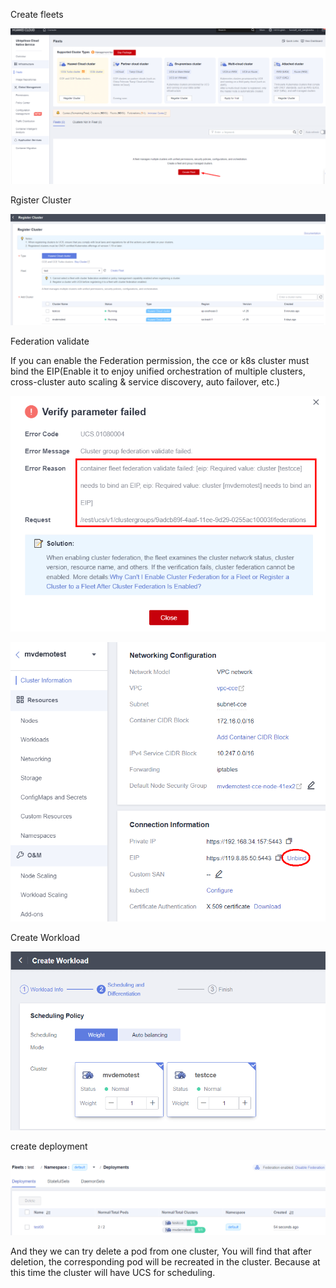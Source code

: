 Create fleets

![create fleets](./images/ucs-create-fleet.png)

Rgister Cluster

![register cluster](./images/ucs-register-cluster.png)

Federation validate

If you can enable the Federation permission, the cce or k8s cluster must bind the EIP(Enable it to enjoy unified orchestration of multiple clusters, cross-cluster auto scaling & service discovery, auto failover, etc.)

![federation-validate](./images/ucs-federation-validate.png)


![bind-eip](./images/bind-eip.png)

Create Workload

![create workload](./images/ucs-create-workload.png)

create deployment 

![create deployments](./images/ucs-create-deployments.png)

And they we can try delete a pod from one cluster, You will find that after deletion, the corresponding pod will be recreated in the cluster. Because at this time the cluster will have UCS for scheduling.
